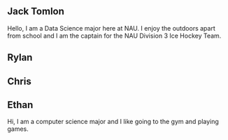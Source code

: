 Jack Tomlon
---------------------------------------
Hello, I am a Data Science major here at NAU. I enjoy the outdoors apart
from school and I am the captain for the NAU Division 3 Ice Hockey Team.

Rylan
---------------------------------------


Chris
---------------------------------------


Ethan
---------------------------------------
Hi, I am a computer science major and I like going to the gym and playing games.

